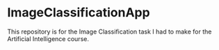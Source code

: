 # ImageClassificationApp
This repository is for the Image Classification task I had to make for the Artificial Intelligence course.
